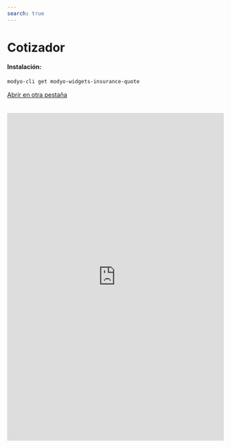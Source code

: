 ```yaml
---
search: true
---
```


# Cotizador

#### Instalación:

```bash
modyo-cli get modyo-widgets-insurance-quote
```

[Abrir en otra pestaña](https://widgets.modyo.com/seguros/cotizador)

<iframe id="widgetFrame" src="https://widgets.modyo.com/seguros/cotizador" width="100%" frameBorder="0"  style="min-height:762px;overflow:auto;margin-top:20px;"/>

| Funcionalidad | Descripción
